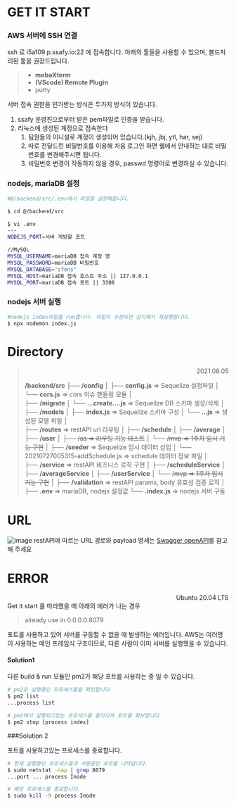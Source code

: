 
# GET IT START

### AWS 서버에 SSH 연결
ssh 로 i5a109.p.ssafy.io:22 에 접속합니다.
아래의 툴들을 사용할 수 있으며, 볼드처리된 툴을 권장드립니다.
>- **mobaXterm**
>- **(VScode) Remote Plugin**
>- putty

서버 접속 권한을 인가받는 방식은 두가지 방식이 있습니다.
1. ssafy 운영진으로부터 받은 pem파일로 인증을 받습니다.
2. 리눅스에 생성된 계정으로 접속한다
   1. 팀원들의 이니셜로 계정이 생성되어 있습니다.(kjh, jbj, ytl, har, sej)
   2. 따로 전달드린 비밀번호를 이용해 처음 로그인 하면 쉘에서 안내하는 대로 비밀번호를 변경해주시면 됩니다.
   3. 비밀번호 변경이 작동하지 않을 경우, passwd 명령어로 변경하실 수 있습니다.


### nodejs, mariaDB 설정

```bash
#@/backend/src/.env에서 파일을 설정해줍니다.

$ cd @/backend/src

$ vi .env
---
NODEJS_PORT=서버 개방할 포트

//MySQL
MYSQL_USERNAME=mariaDB 접속 계정 명
MYSQL_PASSWORD=mariaDB 비밀번호
MYSQL_DATABASE="sfens"
MYSQL_HOST=mariaDB 접속 호스트 주소 || 127.0.0.1
MYSQL_PORT=mariaDB 접속 포트 || 3308
```

### nodejs 서버 실행

```bash
#nodejs index파일을 run합니다. 파일이 수정되면 감지해서 재실행합니다.
$ npx nodemon index.js
```
# Directory

> <div style="text-align:right">2021.08.05</div>
>
>**/backend/src**
>├── **/config**
>│   ├── **config.js** => Sequelize 설정파일
>│   └── **cors.js** => cors 이슈 핸들링 모듈
>│   
>├── **/migrate**
>│   └── **...create....js** => Sequeilze DB 스키마 생성/삭제
>│   
>├── **/models**
>│   ├── **index.js** => Sequeilze 스키마 구성
>│   └── **...js** => 생성된 모델 파일
>│   
>├── **/routes** => restAPI url 라우팅
>│   ├── **/schedule** 
>│   ├── **/average** 
>│   ├── **/user** 
>│   ├── ~~/aa => 라우팅 기능 테스트~~
>│   └── ~~/mvp => 1주차 임시 기능 구현~~
>│
>├── **/seeder** => Sequelize 임시 데이터 삽입
>│   └── 20210727005315-addSchedule.js => schedule 데이터 정보 파일
>│   
>├── **/service** => restAPI 비즈니스 로직 구현
>│   ├── **/scheduleService**
>│   ├── **/averageService**
>│   ├── **/userService**
>│   └── ~~/mvp => 1주차 임시 기능 구현~~
>│
>├── **/validation** => restAPI params, body 유효성 검증 로직
>│  
>├── **.env** => mariaDB, nodejs 설정값
>└── **.index.js** => nodejs 서버 구동
>

# URL
![image](./../../S05P13A109/docs/openapi.png)
restAPI에 따르는 URL 경로와 payload 명세는 [Swagger openAPI](./../../S05P13A109/docs/openapi.yaml)를 참고해 주세요
# ERROR
<div style="text-align:right">Ubuntu 20.04 LTS</div>
Get it start 를 따라했을 때 아래의 에러가 나는 경우

> already use in 0.0.0.0:8079

포트를 사용하고 있어 서버를 구동할 수 없을 때 발생하는 에러입니다.
AWS는 여러명이 사용하는 메인 프레임식 구조이므로, 다른 사람이 이미 서버를 실행했을 수 있습니다. 

#### Solution1

다른 build & run 모듈인 pm2가 해당 포트를 사용하는 중 일 수 있습니다.

```bash
# pm2로 실행중인 프로세스들을 확인합니다.
$ pm2 list
...process list

# pm2에서 실행되고있는 프로세스를 중지시켜 포트를 확보합니다.
$ pm2 stop [process index]
```



###Solution 2

포트를 사용하고있는 프로세스를 종료합니다.

```bash
# 현재 실행중인 프로세스들과 사용중인 포트를 나타냅니다.
$ sudo netstat -nap | grep 8079
...port ... process Inode

# 해당 프로세스를 종료합니다.
$ sudo kill -9 process Inode
```
